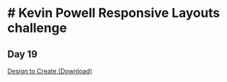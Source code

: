 # # Kevin Powell Responsive Layouts challenge
## Day 19
[Design to Create (Download)](https://courses.kevinpowell.co/rails/active_storage/blobs/redirect/eyJfcmFpbHMiOnsibWVzc2FnZSI6IkJBaHBBOTVpRkE9PSIsImV4cCI6bnVsbCwicHVyIjoiYmxvYl9pZCJ9fQ==--7d3ed8e2eba900853a57de6db5673c3736707a69/navigation-challenges.pdf?disposition=attachment)

<!-- ✔️ -->